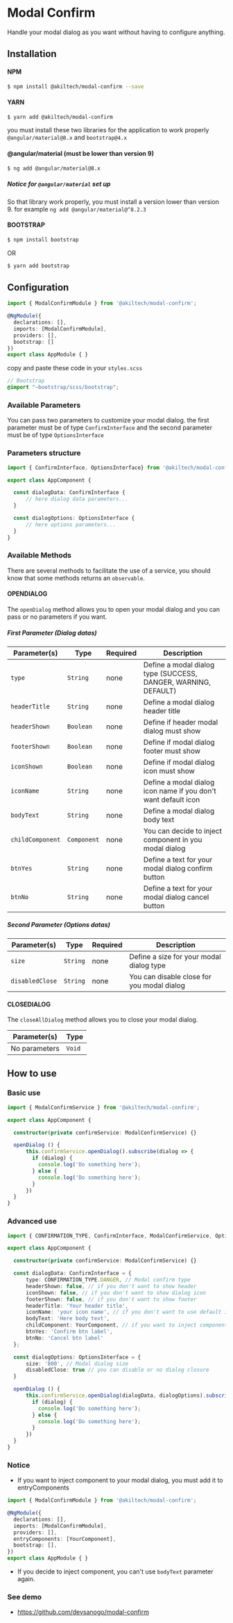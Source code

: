 # Modal Confirm

Handle your modal dialog as you want without having to configure anything.

## Installation

#### NPM
```sh
$ npm install @akiltech/modal-confirm --save
```

#### YARN
```sh
$ yarn add @akiltech/modal-confirm
```

you must install these two libraries for the application to work properly `@angular/material@8.x` and `bootstrap@4.x`

#### @angular/material (must be lower than version 9)
```sh
$ ng add @angular/material@8.x
```

##### Notice for `@angular/material` set up

So that library work properly, you must install a version lower than version 9. for example `ng add @angular/material@^8.2.3`

#### BOOTSTRAP
```sh
$ npm install bootstrap
```

OR

```sh
$ yarn add bootstrap
```

## Configuration

```typescript
import { ModalConfirmModule } from '@akiltech/modal-confirm';

@NgModule({
  declarations: [],
  imports: [ModalConfirmModule],
  providers: [],
  bootstrap: []
})
export class AppModule { }
```

copy and paste these code in your `styles.scss`

```scss
// Bootstrap
@import "~bootstrap/scss/bootstrap";
```

### Available Parameters

You can pass two parameters to customize your modal dialog. the first parameter must be of type `ConfirmInterface` and 
the second parameter must be of type `OptionsInterface`

### Parameters structure

```typescript
import { ConfirmInterface, OptionsInterface} from '@akiltech/modal-confirm';

export class AppComponent {

  const dialogData: ConfirmInterface {
      // here dialog data parameters...
  }

  const dialogOptions: OptionsInterface {
      // here options parameters...
  }
}
```

### Available Methods

There are several methods to facilitate the use of a service, you should know that some methods returns an `observable`.

#### OPENDIALOG

The `openDialog` method allows you to open your modal dialog and you can pass or no parameters if you want.

##### First Parameter (Dialog datas)

| Parameter(s) | Type | Required | Description |
|--------------|----------|------|--------------|
| `type` | `String` | none | Define a modal dialog type (SUCCESS, DANGER, WARNING, DEFAULT) |
| `headerTitle` | `String` | none | Define a modal dialog header title |
| `headerShown` | `Boolean` | none | Define if header modal dialog must show |
| `footerShown` | `Boolean` | none | Define if modal dialog footer must show |
| `iconShown` | `Boolean` | none | Define if modal dialog icon must show |
| `iconName` | `String` | none | Define a modal dialog icon name if you don't want default icon |
| `bodyText` | `String` | none | Define a modal dialog body text |
| `childComponent` | `Component` | none | You can decide to inject component in you modal dialog |
| `btnYes` | `String` | none | Define a text for your modal dialog confirm button |
| `btnNo` | `String` | none | Define a text for your modal dialog cancel button |

##### Second Parameter (Options datas)

| Parameter(s) | Type | Required | Description |
|--------------|----------|------|--------------|
| `size` | `String` | none | Define a size for your modal dialog type |
| `disabledClose` | `String` | none | You can disable close for you modal dialog |


#### CLOSEDIALOG

The `closeAllDialog` method allows you to close your modal dialog.

| Parameter(s) | Type |
|--------------|----------|
| No parameters | `Void` |

## How to use

### Basic use

```typescript
import { ModalConfirmService } from '@akiltech/modal-confirm';

export class AppComponent {

  constructor(private confirmService: ModalConfirmService) {}

  openDialog () {
      this.confirmService.openDialog().subscribe(dialog => {
        if (dialog) {
          console.log('Do something here');
        } else {
          console.log('Do something here');
        }
      })
  }
}
```

### Advanced use

```typescript
import { CONFIRMATION_TYPE, ConfirmInterface, ModalConfirmService, OptionsInterface } from '@akiltech/modal-confirm';

export class AppComponent {

  constructor(private confirmService: ModalConfirmService) {}

  const dialogData: ConfirmInterface = {
      type: CONFIRMATION_TYPE.DANGER, // Modal confirm type
      headerShown: false, // if you don't want to show header
      iconShown: false, // if you don't want to show dialog icon
      footerShown: false, // if you don't want to show footer
      headerTitle: 'Your header title',
      iconName: 'your icon name', // if you don't want to use default icon
      bodyText: 'Here body text',
      childComponent: YourComponent, // if you want to inject component
      btnYes: 'Confirm btn label',
      btnNo: 'Cancel btn label'
  };

  const dialogOptions: OptionsInterface = {
      size: '800', // Modal dialog size
      disabledClose: true // you can disable or no dialog closure
  } 

  openDialog () {
      this.confirmService.openDialog(dialogData, dialogOptions).subscribe(dialog => {
        if (dialog) {
          console.log('Do something here');
        } else {
          console.log('Do something here');
        }
      })
  }
}
```

### Notice

- If you want to inject component to your modal dialog, you must add it to entryComponents 

```typescript
import { ModalConfirmModule } from '@akiltech/modal-confirm';

@NgModule({
  declarations: [],
  imports: [ModalConfirmModule],
  providers: [],
  entryComponents: [YourComponent],
  bootstrap: [],
})
export class AppModule { }
```

- If you decide to inject component, you can't use `bodyText` parameter again.

### See demo

- https://github.com/devsanogo/modal-confirm
